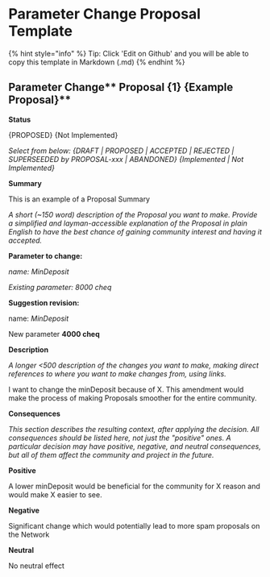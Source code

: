 # Parameter Change Proposal Template

{% hint style="info" %}
Tip: Click 'Edit on Github' and you will be able to copy this template in Markdown (.md)
{% endhint %}

## Parameter Change** Proposal {1} {Example Proposal}**

**Status**

{PROPOSED} {Not Implemented}

_Select from below:_ _{DRAFT | PROPOSED | ACCEPTED | REJECTED | SUPERSEEDED by PROPOSAL-xxx | ABANDONED} {Implemented | Not Implemented}_

**Summary**

This is an example of a Proposal Summary

_A short (\~150 word) description of the Proposal you want to make. Provide a simplified and layman-accessible explanation of the Proposal in plain English to have the best chance of gaining community interest and having it accepted._

**Parameter to change:**

_name: MinDeposit_

_Existing parameter: 8000 cheq_

**Suggestion revision:**

name: _MinDeposit_

New parameter **4000 cheq**

**Description**

_A longer <500 description of the changes you want to make, making direct references to where you want to make changes from, using links._

I want to change the minDeposit because of X. This amendment would make the process of making Proposals smoother for the entire community. 

**Consequences**

_This section describes the resulting context, after applying the decision. All consequences should be listed here, not just the "positive" ones. A particular decision may have positive, negative, and neutral consequences, but all of them affect the community and project in the future._

**Positive**

A lower minDeposit would be beneficial for the community for X reason and would make X easier to see.

**Negative**

Significant change which would potentially lead to more spam proposals on the Network

**Neutral**

No neutral effect

